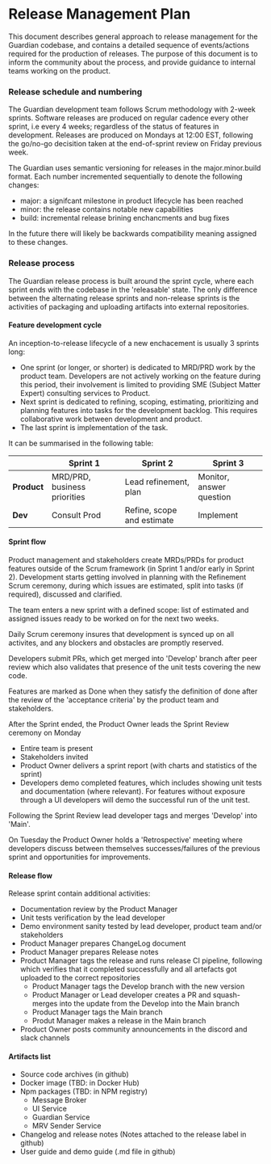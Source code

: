 # Release Management Plan
This document describes general approach to release management for the Guardian codebase, and contains a detailed sequence of events/actions required for the production of releases. The purpose of this document is to inform the community about the process, and provide guidance to internal teams working on the product.

### Release schedule and numbering

The Guardian development team follows Scrum methodology with 2-week sprints. Software releases are produced on regular cadence every other sprint, i.e every 4 weeks; regardless of the status of features in development. Releases are produced on Mondays at 12:00 EST, following the go/no-go decisition taken at the end-of-sprint review on Friday previous week.

The Guardian uses semantic versioning for releases in the major.minor.build format. Each number incremented sequentially to denote the following changes:
- major: a signifcant milestone in product lifecycle has been reached
- minor: the release contains notable new capabilities
- build: incremental release brining enchancments and bug fixes

In the future there will likely be backwards compatibility meaning assigned to these changes.

### Release process
The Guardian release process is built around the sprint cycle, where each sprint ends with the codebase in the 'releasable' state. The only difference between the alternating release sprints and non-release sprints is the activities of packaging and uploading artifacts into external repositories.

#### Feature development cycle
An inception-to-release lifecycle of a new enchacement is usually 3 sprints long:
- One sprint (or longer, or shorter) is dedicated to MRD/PRD work by the product team. Developers are not actively working on the feature during this period, their involvement is limited to providing SME (Subject Matter Expert) consulting services to Product.
- Next sprint is dedicated to refining, scoping, estimating, prioritizing and planning features into tasks for the development backlog. This requires collaborative work between development and product.
- The last sprint is implementation of the task.

It can be summarised in the following table:

|          | Sprint 1 | Sprint 2 | Sprint 3 |
| -------- | -------- | -------- | -------- |
| **Product**  | MRD/PRD, business priorities    | Lead refinement, plan    | Monitor, answer question     |
| **Dev**      | Consult Prod   | Refine, scope and estimate     | Implement     |

#### Sprint flow
Product management and stakeholders create MRDs/PRDs for product features outside of the Scrum framework (in Sprint 1 and/or early in Sprint 2). Development starts getting involved in planning with the Refinement Scrum ceremony, during which issues are estimated, split into tasks (if required), discussed and clarified.

The team enters a new sprint with a defined scope: list of estimated and assigned issues ready to be worked on for the next two weeks. 

Daily Scrum ceremony insures that development is synced up on all activites, and any blockers and obstacles are promptly reserved.

Developers submit PRs, which get merged into 'Develop' branch after peer review which also validates that presence of the unit tests covering the new code.

Features are marked as Done when they satisfy the definition of done after the review of the 'acceptance criteria' by the product team and stakeholders.

After the Sprint ended, the Product Owner leads the Sprint Review ceremony on Monday
- Entire team is present
- Stakeholders invited
- Product Owner delivers a sprint report (with charts and statistics of the sprint)
- Developers demo completed features, which includes showing unit tests and documentation (where relevant). For features without exposure through a UI developers will demo the successful run of the unit test.

Following the Sprint Review lead developer tags and merges 'Develop' into 'Main'.

On Tuesday the Product Owner holds a 'Retrospective' meeting where developers discuss between themselves successes/failures of the previous sprint and opportunities for improvements.

#### Release flow

Release sprint contain additional activities:
- Documentation review by the Product Manager
- Unit tests verification by the lead developer
- Demo environment sanity tested by lead developer, product team and/or stakeholders
- Product Manager prepares ChangeLog document
- Product Manager prepares Release notes
- Product Manager tags the release and runs release CI pipeline, following which verifies that it completed successfully and all artefacts got uploaded to the correct repositories
  - Product Manager tags the Develop branch with the new version
  - Product Manager or Lead developer creates a PR and squash-merges into the update from the Develop into the Main branch
  - Product Manager tags the Main branch
  - Produt Manager makes a release in the Main branch
- Product Owner posts community announcements in the discord and slack channels


#### Artifacts list

- Source code archives (in github)
- Docker image (TBD: in Docker Hub)
- Npm packages (TBD: in NPM registry) 
  - Message Broker
  - UI Service
  - Guardian Service
  - MRV Sender Service
- Changelog and release notes (Notes attached to the release label in github)
- User guide and demo guide (.md file in github)


